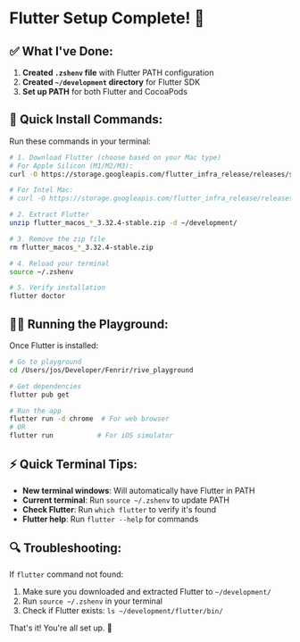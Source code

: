 # Flutter Setup Complete! 🎉

## ✅ What I've Done:

1. **Created `.zshenv` file** with Flutter PATH configuration
2. **Created `~/development` directory** for Flutter SDK
3. **Set up PATH** for both Flutter and CocoaPods

## 🚀 Quick Install Commands:

Run these commands in your terminal:

```bash
# 1. Download Flutter (choose based on your Mac type)
# For Apple Silicon (M1/M2/M3):
curl -O https://storage.googleapis.com/flutter_infra_release/releases/stable/macos/flutter_macos_arm64_3.32.4-stable.zip

# For Intel Mac:
# curl -O https://storage.googleapis.com/flutter_infra_release/releases/stable/macos/flutter_macos_3.32.4-stable.zip

# 2. Extract Flutter
unzip flutter_macos_*_3.32.4-stable.zip -d ~/development/

# 3. Remove the zip file
rm flutter_macos_*_3.32.4-stable.zip

# 4. Reload your terminal
source ~/.zshenv

# 5. Verify installation
flutter doctor
```

## 🏃‍♂️ Running the Playground:

Once Flutter is installed:

```bash
# Go to playground
cd /Users/jos/Developer/Fenrir/rive_playground

# Get dependencies
flutter pub get

# Run the app
flutter run -d chrome  # For web browser
# OR
flutter run           # For iOS simulator
```

## ⚡ Quick Terminal Tips:

- **New terminal windows**: Will automatically have Flutter in PATH
- **Current terminal**: Run `source ~/.zshenv` to update PATH
- **Check Flutter**: Run `which flutter` to verify it's found
- **Flutter help**: Run `flutter --help` for commands

## 🔍 Troubleshooting:

If `flutter` command not found:
1. Make sure you downloaded and extracted Flutter to `~/development/`
2. Run `source ~/.zshenv` in your terminal
3. Check if Flutter exists: `ls ~/development/flutter/bin/`

That's it! You're all set up. 🚀